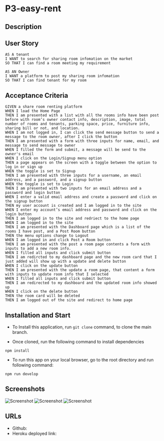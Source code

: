 # P3-easy-rent

## Description


## User Story
```
AS A tenant
I WANT to search for sharing room infomation on the market
SO THAT I can find a room meeting my requirement

AS AN Owner
I WANT a platform to post my sharing room infomation
SO THAT I can find tenant for my room
```

## Acceptance Criteria
```
GIVEN a share room renting platform
WHEN I load the Home Page
THEN I am presented with a list with all the rooms info have been post before with room’s owner contact info, description, image, total number of rooms and tenants, parking space, price, furniture info, sharing bill or not, and location.
WHEN I am not logged in, I can click the send message button to send a message to the room owner, after I click the button
THEN I am presented with a form with three inputs for name, email, and message to send message to owner
WHEN I filled the form and submit, a message will be send to the owner's email
WHEN I click on the Login/Signup menu option
THEN a page appears on the screen with a toggle between the option to log in or sign up
WHEN the toggle is set to Signup
THEN I am presented with three inputs for a username, an email address, and a password, and a signup button
WHEN the toggle is set to Login
THEN I am presented with two inputs for an email address and a password and login button
WHEN I enter a valid email address and create a password and click on the signup button
THEN my user account is created and I am logged in to the site
WHEN I enter my account’s email address and password and click on the login button
THEN I am logged in to the site and redriect to the home page
WHEN I am logged in to the site
THEN I am presented with the Dashboard page which is a list of the rooms I have post, and a Post Room button
THEN the menu options change to Logout
WHEN I am logged in and click Post a Room button
THEN I am presented with the post a room page contents a form with inputs to add a new room info.
WHEN I filled all inputs and click submit button
THEN I am redircted to my dashboard page and the new room card that I just added will show up with a update and delete button
WHEN I click on the update button
THEN I am presented with the update a room page, that content a form with inputs to update room info that I selected
WHEN I filled all inputs and click submit button
THEN I am redirected to my dashboard and the updated room info showed up 
WHEN I click on the delete button
THEN the room card will be deleted
THEN I am logged out of the site and redirect to home page  
```

## Installation and Start
* To Install this application, run `git clone` command, to clone the main branch.

* Once cloned, run the following command to install dependencies
```
npm install
```

* To run this app on your local browser, go to the root directory and run following command:
```
npm run develop
```


## Screenshots
![Screenshot]()
![Screenshot]()
![Screenshot]()


## URLs
* Github: 
* Heroku deployed link: 
